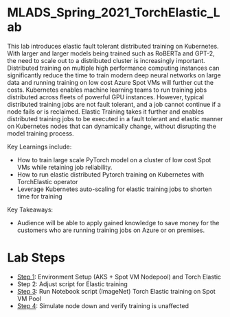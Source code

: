 # MLADS_Spring_2021_TorchElastic_Lab

This lab introduces elastic fault tolerant distributed training on Kubernetes. With larger and larger models being trained such as RoBERTa and GPT-2, the need to scale out to a distributed cluster is increasingly important. Distributed training on multiple high performance computing instances can significantly reduce the time to train modern deep neural networks on large data and running training on low cost Azure Spot VMs will further cut the costs.
Kubernetes enables machine learning teams to run training jobs distributed across fleets of powerful GPU instances. However, typical distributed training jobs are not fault tolerant, and a job cannot continue if a node fails or is reclaimed. 
Elastic Training takes it further and enables distributed training jobs to be executed in a fault tolerant and elastic manner on Kubernetes nodes that can dynamically change, without disrupting the model training process. 

Key Learnings include:
-	How to train large scale PyTorch model on a cluster of low cost Spot VMs while retaining job reliability.
-	How to run elastic distributed Pytorch training on Kubernetes with TorchElastic operator 
-	Leverage Kubernetes auto-scaling for elastic training jobs to shorten time for training

Key Takeaways:
-	Audience will be able to apply gained knowledge to save money for the customers who are running training jobs on Azure or on premises.

# Lab Steps
- [Step 1](/Step1-Setup.md): Environment Setup (AKS + Spot VM Nodepool) and Torch Elastic
- Step 2: Adjust script for Elastic training 
- [Step 3](/Step3-RunJob.md): Run Notebook script  (ImageNet) Torch Elastic training on Spot VM Pool
- [Step 4](/Step4-SimulateStop.md): Simulate node down and verify training is unaffected


